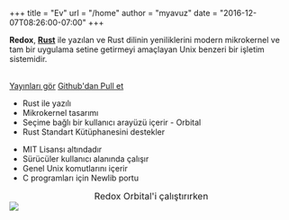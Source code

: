 +++
title = "Ev"
url = "/home"
author = "myavuz"
date = "2016-12-07T08:26:00-07:00"
+++
<div class="row install-row">
  <div class="col-md-8">
    <p class="pitch">
      <b>Redox</b>,  <a style="color: inherit;" href="https://www.rust-lang.org/"><b>Rust</b></a>
      ile yazılan ve Rust dilinin yeniliklerini modern mikrokernel ve tam bir uygulama setine getirmeyi amaçlayan Unix benzeri bir işletim sistemidir.
    </p>
  </div>
  <div class="col-md-4 install-box">
    <br/>
    <a class="btn btn-primary" href="https://github.com/redox-os/redox/releases">Yayınları gör</a>
    <a class="btn btn-success" href="https://github.com/redox-os/redox/">Github'dan Pull et</a>
  </div>
</div>
<div class="row features">
  <div class="col-md-6">
    <ul class="laundry-list" style="margin-bottom: 0px;">
      <li>Rust ile yazılı</li>
      <li>Mikrokernel tasarımı</li>
      <li>Seçime bağlı bir kullanıcı arayüzü içerir - Orbital</li>
      <li>Rust Standart Kütüphanesini destekler</li>
    </ul>
  </div>
  <div class="col-md-6">
    <ul class="laundry-list">
      <li>MIT Lisansı altındadır</li>
      <li>Sürücüler kullanıcı alanında çalışır</li>
      <li>Genel Unix komutlarını içerir</li>
      <li>C programları için Newlib portu</li>
    </ul>
  </div>
</div>
<div class="row features">
  <div class="col-sm-12">
    <div style="font-size: 16px; text-align: center;">
      Redox Orbital'i çalıştırırken
    </div>
    <a href="https://i.imgur.com/MJqsqYo.png">
      <img class="img-responsive" src="https://i.imgur.com/MJqsqYo.png"/>
    </a>
  </div>
</div>
